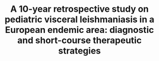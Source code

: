 ---
title: "A 10-year retrospective study on pediatric visceral leishmaniasis in a European endemic area: diagnostic and short-course therapeutic strategies"
authors: "Arianna Dondi"
journal: "Healthcare"
year: 2023
volume: 138
doi: 10.3390/healthcare12010023
pmid: 
---